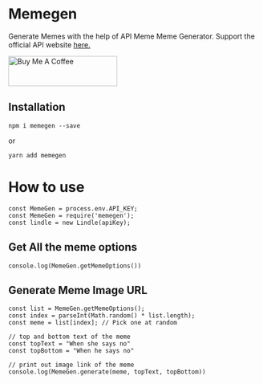 # Memegen

Generate Memes with the help of API Meme Meme Generator.
Support the official API website <a href="https://apimeme.com/?ref=apilist.fun">here.</a>

<a href="https://www.buymeacoffee.com/m2kdevelopments" target="_blank">
<img src="https://cdn.buymeacoffee.com/buttons/v2/default-yellow.png" alt="Buy Me A Coffee" style="height: 60px !important;width: 217px !important;" />
</a>


## Installation
```
npm i memegen --save
```
or 
```
yarn add memegen
```


# How to use
```
const MemeGen = process.env.API_KEY;
const MemeGen = require('memegen');
const lindle = new Lindle(apiKey);
```

## Get All the meme options
```
console.log(MemeGen.getMemeOptions())
```

## Generate Meme Image URL
```
const list = MemeGen.getMemeOptions();
const index = parseInt(Math.random() * list.length);
const meme = list[index]; // Pick one at random 

// top and bottom text of the meme
const topText = "When she says no"
const topBottom = "When he says no" 

// print out image link of the meme
console.log(MemeGen.generate(meme, topText, topBottom))
```